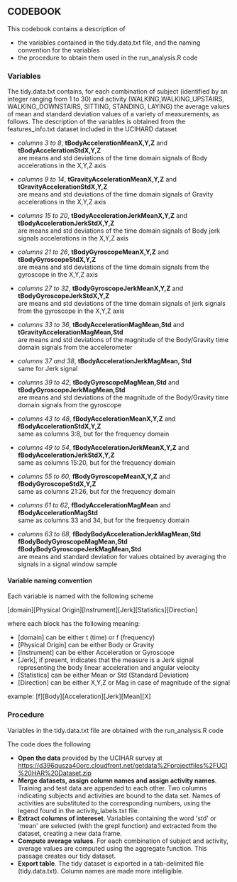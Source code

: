 ## CODEBOOK

This codebook contains a description of
* the variables contained in the tidy.data.txt file, and the naming convention for the variables
* the procedure to obtain them used in the run_analysis.R code


### Variables

The tidy.data.txt contains, for each combination of subject (identified by an integer ranging from 1 to 30) and activity (WALKING,WALKING_UPSTAIRS, WALKING_DOWNSTAIRS, SITTING, STANDING, LAYING) the average values of mean and standard deviation values of a variety of measurements, as follows. The description of the variables is obtained from the features_info.txt dataset included in the UCIHARD dataset

* _columns 3 to 8_,    **tBodyAccelerationMeanX,Y,Z** and **tBodyAccelerationStdX,Y,Z**   
are means and std deviations of the time domain signals of Body accelerations in the X,Y,Z axis

* _columns 9 to 14_,    **tGravityAccelerationMeanX,Y,Z** and **tGravityAccelerationStdX,Y,Z**	
are means and std deviations of the time domain signals of Gravity accelerations in the X,Y,Z axis

* _columns 15 to 20_,    **tBodyAccelerationJerkMeanX,Y,Z** and **tBodyAccelerationJerkStdX,Y,Z**	
are means and std deviations of the time domain signals of Body jerk signals accelerations in the X,Y,Z axis

* _columns 21 to 26_,    **tBodyGyroscopeMeanX,Y,Z** and **tBodyGyroscopeStdX,Y,Z**   
are means and std deviations of the time domain signals from the gyroscope in the X,Y,Z axis

* _columns 27 to 32_,    **tBodyGyroscopeJerkMeanX,Y,Z** and **tBodyGyroscopeJerkStdX,Y,Z**    
are means and std deviations of the time domain signals of jerk signals from the gyroscope in the X,Y,Z axis

* _columns 33 to 36_,    **tBodyAccelerationMagMean,Std** and **tGravityAccelerationMagMean,Std**		
are means and std deviations of the magnitude of the Body/Gravity time domain signals from the accelerometer

* _columns 37 and 38_,    **tBodyAccelerationJerkMagMean, Std**		
same for Jerk signal

* _columns 39 to 42_,    **tBodyGyroscopeMagMean,Std** and **tBodyGyroscopeJerkMagMean,Std**		
are means and std deviations of the magnitude of the Body/Gravity time domain signals from the gyroscope

* _columns 43 to 48_,   **fBodyAccelerationMeanX,Y,Z** and **fBodyAccelerationStdX,Y,Z**	
same as columns 3:8, but for the frequency domain

* _columns 49 to 54_,    **fBodyAccelerationJerkMeanX,Y,Z** and **fBodyAccelerationJerkStdX,Y,Z**	
same as columns 15:20, but for the frequency domain

* _columns 55 to 60_,    **fBodyGyroscopeMeanX,Y,Z** and **fBodyGyroscopeStdX,Y,Z**    
same as columns 21:26, but for the frequency domain

* _columns 61 to 62_,   **fBodyAccelerationMagMean** and **fBodyAccelerationMagStd**	
same as columns 33 and 34, but for the frequency domain

* _columns 63 to 68_,    **fBodyBodyAccelerationJerkMagMean,Std**	 **fBodyBodyGyroscopeMagMean,Std**	**fBodyBodyGyroscopeJerkMagMean,Std**	
are means and standard deviation for values obtained by averaging the signals in a signal window sample


#### Variable naming convention
Each variable is named with the following scheme

[domain][Physical Origin][Instrument][Jerk][Statistics][Direction]

where each block has the following meaning:
* [domain] can be either t (time) or f (frequency)
* [Physical Origin] can be either Body or Gravity
* [Instrument] can be either Acceleration or Gyroscope
* [Jerk], if present, indicates that the measure is a Jerk signal representing the body linear acceleration and angular velocity
* [Statistics] can be either Mean or Std (Standard Deviation)
* [Direction] can be either X,Y,Z or Mag in case of magnitude of the signal

example: [f][Body][Acceleration][Jerk][Mean][X]

### Procedure

Variables in the tidy.data.txt file are obtained with the run_analysis.R code

The code does the following

* **Open the data** provided by the UCIHAR survey at https://d396qusza40orc.cloudfront.net/getdata%2Fprojectfiles%2FUCI%20HAR%20Dataset.zip
* **Merge datasets, assign column names and assign activity names**. Training and test data are appended to each other. Two columns indicating subjects and activities are bound to the data set.
Names of activities are substituted to the corresponding numbers, using the legend found in the activity_labels.txt file.
* **Extract columns of intereset**. Variables containing the word 'std' or 'mean' are selected (with the grepl function) and extracted from the dataset, creating a new data frame.
* **Compute average values**. For each combination of subject and activity, average values are computed using the aggregate function. This passage creates our tidy dataset.
* **Export table**. The tidy dataset is exported in a tab-delimited file (tidy.data.txt). Column names are made more intelligible. 
